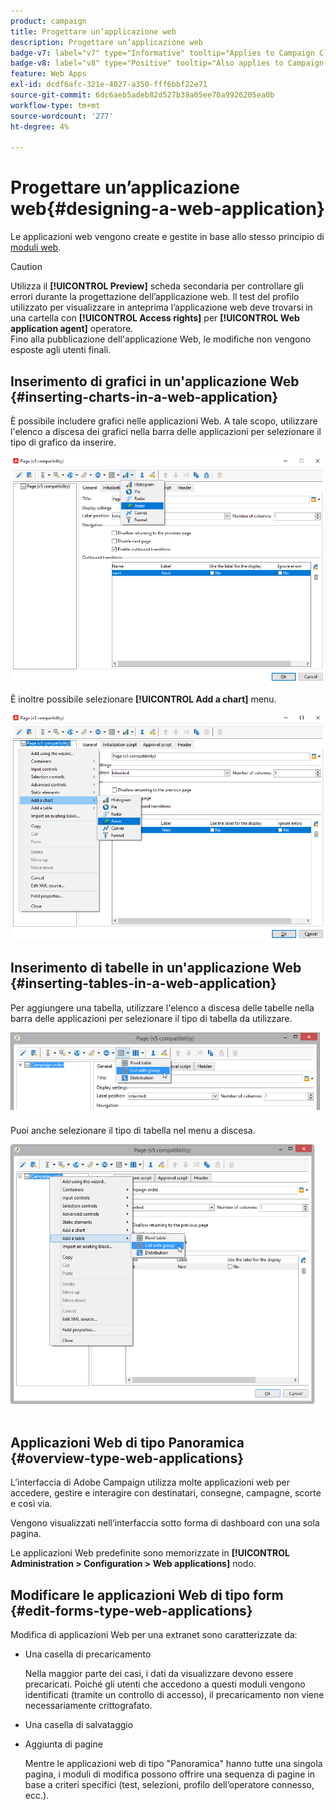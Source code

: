 ```yaml
---
product: campaign
title: Progettare un’applicazione web
description: Progettare un’applicazione web
badge-v7: label="v7" type="Informative" tooltip="Applies to Campaign Classic v7"
badge-v8: label="v8" type="Positive" tooltip="Also applies to Campaign v8"
feature: Web Apps
exl-id: dcdf6afc-321e-4027-a350-fff6bbf22e71
source-git-commit: 6dc6aeb5adeb82d527b39a05ee70a9926205ea0b
workflow-type: tm+mt
source-wordcount: '277'
ht-degree: 4%

---
```


# Progettare un’applicazione web{#designing-a-web-application}



Le applicazioni web vengono create e gestite in base allo stesso principio di [moduli web](about-web-forms.md).

>[!CAUTION]
>
>Utilizza il **[!UICONTROL Preview]** scheda secondaria per controllare gli errori durante la progettazione dell’applicazione web. Il test del profilo utilizzato per visualizzare in anteprima l’applicazione web deve trovarsi in una cartella con **[!UICONTROL Access rights]** per **[!UICONTROL Web application agent]** operatore. </br>Fino alla pubblicazione dell&#39;applicazione Web, le modifiche non vengono esposte agli utenti finali.

## Inserimento di grafici in un&#39;applicazione Web {#inserting-charts-in-a-web-application}

È possibile includere grafici nelle applicazioni Web. A tale scopo, utilizzare l&#39;elenco a discesa dei grafici nella barra delle applicazioni per selezionare il tipo di grafico da inserire.

![](assets/s_ncs_admin_webapps_bar_graph.png)

È inoltre possibile selezionare **[!UICONTROL Add a chart]** menu.

![](assets/s_ncs_admin_webapps_graph.png)

## Inserimento di tabelle in un&#39;applicazione Web {#inserting-tables-in-a-web-application}

Per aggiungere una tabella, utilizzare l&#39;elenco a discesa delle tabelle nella barra delle applicazioni per selezionare il tipo di tabella da utilizzare.

![](assets/s_ncs_admin_webapps_bar_table.png)

Puoi anche selezionare il tipo di tabella nel menu a discesa.

![](assets/s_ncs_admin_webapps_table.png)

## Applicazioni Web di tipo Panoramica {#overview-type-web-applications}

L’interfaccia di Adobe Campaign utilizza molte applicazioni web per accedere, gestire e interagire con destinatari, consegne, campagne, scorte e così via.

Vengono visualizzati nell’interfaccia sotto forma di dashboard con una sola pagina.

Le applicazioni Web predefinite sono memorizzate in **[!UICONTROL Administration > Configuration > Web applications]** nodo.

## Modificare le applicazioni Web di tipo form {#edit-forms-type-web-applications}

Modifica di applicazioni Web per una extranet sono caratterizzate da:

* Una casella di precaricamento

   Nella maggior parte dei casi, i dati da visualizzare devono essere precaricati. Poiché gli utenti che accedono a questi moduli vengono identificati (tramite un controllo di accesso), il precaricamento non viene necessariamente crittografato.

* Una casella di salvataggio
* Aggiunta di pagine

   Mentre le applicazioni web di tipo &quot;Panoramica&quot; hanno tutte una singola pagina, i moduli di modifica possono offrire una sequenza di pagine in base a criteri specifici (test, selezioni, profilo dell’operatore connesso, ecc.).

